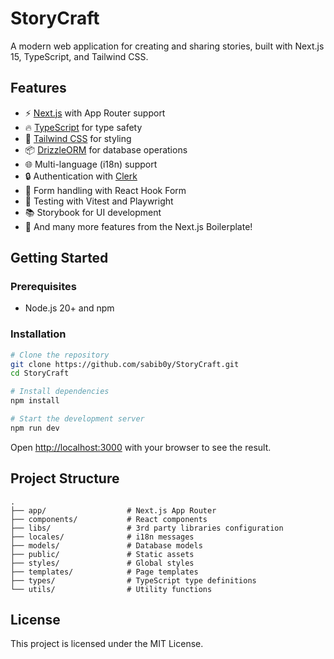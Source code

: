# StoryCraft

A modern web application for creating and sharing stories, built with Next.js 15, TypeScript, and Tailwind CSS.

## Features

- ⚡ [Next.js](https://nextjs.org) with App Router support
- 🔥 [TypeScript](https://www.typescriptlang.org) for type safety
- 💎 [Tailwind CSS](https://tailwindcss.com) for styling
- 📦 [DrizzleORM](https://orm.drizzle.team) for database operations
- 🌐 Multi-language (i18n) support
- 🔒 Authentication with [Clerk](https://clerk.com)
- 📝 Form handling with React Hook Form
- 🧪 Testing with Vitest and Playwright
- 📚 Storybook for UI development
- 🚀 And many more features from the Next.js Boilerplate!

## Getting Started

### Prerequisites

- Node.js 20+ and npm

### Installation

```bash
# Clone the repository
git clone https://github.com/sabib0y/StoryCraft.git
cd StoryCraft

# Install dependencies
npm install

# Start the development server
npm run dev
```

Open [http://localhost:3000](http://localhost:3000) with your browser to see the result.

## Project Structure

```
.
├── app/                  # Next.js App Router
├── components/           # React components
├── libs/                 # 3rd party libraries configuration
├── locales/              # i18n messages
├── models/               # Database models
├── public/               # Static assets
├── styles/               # Global styles
├── templates/            # Page templates
├── types/                # TypeScript type definitions
└── utils/                # Utility functions
```

## License

This project is licensed under the MIT License.
